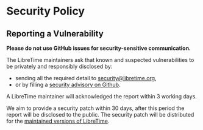 # Security Policy

## Reporting a Vulnerability

**Please do not use GitHub issues for security-sensitive communication.**

The LibreTime maintainers ask that known and suspected vulnerabilities to be privately and responsibly disclosed by:

- sending all the required detail to [security@libretime.org](security@libretime.org),
- or by filling a [security advisory on Github](https://github.com/libretime/libretime/security/advisories/new).

A LibreTime maintainer will acknowledged the report within 3 working days.

We aim to provide a security patch within 30 days, after this period the report will be disclosed to the public. The security patch will be distributed for the [maintained versions of LibreTime](https://libretime.org/docs/developer-manual/development/releases/#distributions-releases-support).
